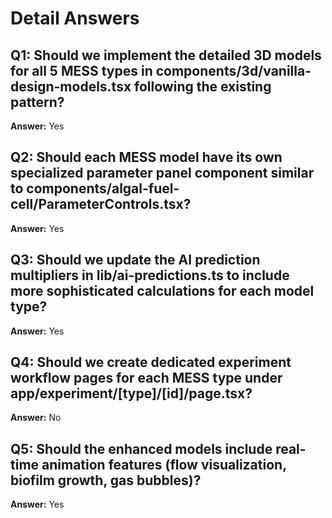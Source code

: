 # Detail Answers

## Q1: Should we implement the detailed 3D models for all 5 MESS types in components/3d/vanilla-design-models.tsx following the existing pattern?
**Answer:** Yes

## Q2: Should each MESS model have its own specialized parameter panel component similar to components/algal-fuel-cell/ParameterControls.tsx?
**Answer:** Yes

## Q3: Should we update the AI prediction multipliers in lib/ai-predictions.ts to include more sophisticated calculations for each model type?
**Answer:** Yes

## Q4: Should we create dedicated experiment workflow pages for each MESS type under app/experiment/[type]/[id]/page.tsx?
**Answer:** No

## Q5: Should the enhanced models include real-time animation features (flow visualization, biofilm growth, gas bubbles)?
**Answer:** Yes